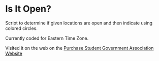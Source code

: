 # Is It Open?
Script to determine if given locations are open and then indicate using colored circles.

Currently coded for Eastern Time Zone.

Visited it on the web on the [Purchase Student Government Association Website](http://www.purchasesga.org/is-it-open/)